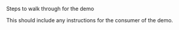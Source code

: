 Steps to walk through for the demo

This should include any instructions for the consumer of the demo.